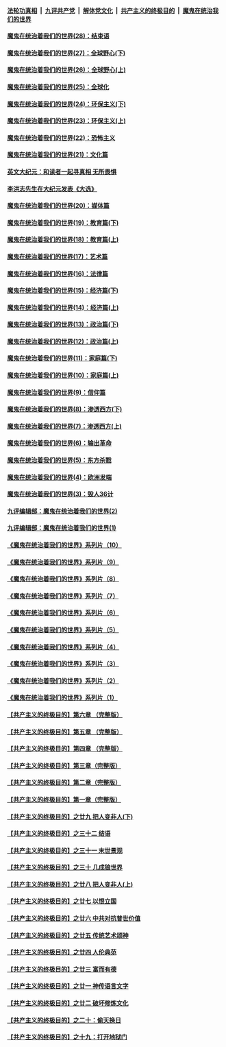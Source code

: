 ####  [法轮功真相](../../../../basic/blob/master/README.md?t=04082001) &nbsp;|&nbsp; [九评共产党](../../../../9ping.md/blob/master/README.md?t=04082001) &nbsp;|&nbsp; [解体党文化](../../../../jtdwh.md/blob/master/README.md?t=04082001)  &nbsp;|&nbsp; [共产主义的终极目的](../../../../gczydzjmd.md/blob/master/README.md?t=04082001) &nbsp;|&nbsp; [魔鬼在统治我们的世界](../../../../mgztzwmdsj.md/blob/master/README.md?t=04082001) 

#### [魔鬼在统治着我们的世界(28)：结束语](../pages/nsc422/n10936246.md?t=04082001) 

#### [魔鬼在统治着我们的世界(27)：全球野心(下)](../pages/nsc422/n10928319.md?t=04082001) 

#### [魔鬼在统治着我们的世界(26)：全球野心(上)](../pages/nsc422/n10900318.md?t=04082001) 

#### [魔鬼在统治着我们的世界(25)：全球化](../pages/nsc422/n10788205.md?t=04082001) 

#### [魔鬼在统治着我们的世界(24)：环保主义(下)](../pages/nsc422/n10695307.md?t=04082001) 

#### [魔鬼在统治着我们的世界(23)：环保主义(上)](../pages/nsc422/n10688613.md?t=04082001) 

#### [魔鬼在统治着我们的世界(22)：恐怖主义](../pages/nsc422/n10614727.md?t=04082001) 

#### [魔鬼在统治着我们的世界(21)：文化篇](../pages/nsc422/n10597706.md?t=04082001) 

#### [英文大纪元：和读者一起寻真相 无所畏惧](../pages/nsc422/n12542027.md?t=04082001) 

#### [李洪志先生在大纪元发表《大选》](../pages/nsc422/n12534746.md?t=04082001) 

#### [魔鬼在统治着我们的世界(20)：媒体篇](../pages/nsc422/n10586579.md?t=04082001) 

#### [魔鬼在统治着我们的世界(19)：教育篇(下)](../pages/nsc422/n10564808.md?t=04082001) 

#### [魔鬼在统治着我们的世界(18)：教育篇(上)](../pages/nsc422/n10526970.md?t=04082001) 

#### [魔鬼在统治着我们的世界(17)：艺术篇](../pages/nsc422/n10499093.md?t=04082001) 

#### [魔鬼在统治着我们的世界(16)：法律篇](../pages/nsc422/n10485969.md?t=04082001) 

#### [魔鬼在统治着我们的世界(15)：经济篇(下)](../pages/nsc422/n10469975.md?t=04082001) 

#### [魔鬼在统治着我们的世界(14)：经济篇(上)](../pages/nsc422/n10457370.md?t=04082001) 

#### [魔鬼在统治着我们的世界(13)：政治篇(下)](../pages/nsc422/n10448270.md?t=04082001) 

#### [魔鬼在统治着我们的世界(12)：政治篇(上)](../pages/nsc422/n10444576.md?t=04082001) 

#### [魔鬼在统治着我们的世界(11)：家庭篇(下)](../pages/nsc422/n10440961.md?t=04082001) 

#### [魔鬼在统治着我们的世界(10)：家庭篇(上)](../pages/nsc422/n10435448.md?t=04082001) 

#### [魔鬼在统治着我们的世界(9)：信仰篇](../pages/nsc422/n10432159.md?t=04082001) 

#### [魔鬼在统治着我们的世界(8)：渗透西方(下)](../pages/nsc422/n10429603.md?t=04082001) 

#### [魔鬼在统治着我们的世界(7)：渗透西方(上)](../pages/nsc422/n10426013.md?t=04082001) 

#### [魔鬼在统治着我们的世界(6)：输出革命](../pages/nsc422/n10421536.md?t=04082001) 

#### [魔鬼在统治着我们的世界(5)：东方杀戮](../pages/nsc422/n10417707.md?t=04082001) 

#### [魔鬼在统治着我们的世界(4)：欧洲发端](../pages/nsc422/n10414890.md?t=04082001) 

#### [魔鬼在统治着我们的世界(3)：毁人36计](../pages/nsc422/n10411583.md?t=04082001) 

#### [九评编辑部：魔鬼在统治着我们的世界(2)](../pages/nsc422/n10410036.md?t=04082001) 

#### [九评编辑部：魔鬼在统治着我们的世界(1)](../pages/nsc422/n10406825.md?t=04082001) 

#### [《魔鬼在统治着我们的世界》系列片（10）](../pages/nsc422/n12292670.md?t=04082001) 

#### [《魔鬼在统治着我们的世界》系列片（9）](../pages/nsc422/n12290859.md?t=04082001) 

#### [《魔鬼在统治着我们的世界》系列片（8）](../pages/nsc422/n12287445.md?t=04082001) 

#### [《魔鬼在统治着我们的世界》系列片（7）](../pages/nsc422/n12283425.md?t=04082001) 

#### [《魔鬼在统治着我们的世界》系列片（6）](../pages/nsc422/n12282314.md?t=04082001) 

#### [《魔鬼在统治着我们的世界》系列片（5）](../pages/nsc422/n12281419.md?t=04082001) 

#### [《魔鬼在统治着我们的世界》系列片（4）](../pages/nsc422/n12274024.md?t=04082001) 

#### [《魔鬼在统治着我们的世界》系列片（3）](../pages/nsc422/n12271322.md?t=04082001) 

#### [《魔鬼在统治着我们的世界》系列片（2）](../pages/nsc422/n12269049.md?t=04082001) 

#### [《魔鬼在统治着我们的世界》系列片（1）](../pages/nsc422/n12267575.md?t=04082001) 

#### [【共产主义的终极目的】第六章 （完整版）](../pages/nsc422/n11428913.md?t=04082001) 

#### [【共产主义的终极目的】第五章 （完整版）](../pages/nsc422/n11428912.md?t=04082001) 

#### [【共产主义的终极目的】第四章 （完整版）](../pages/nsc422/n11428907.md?t=04082001) 

#### [【共产主义的终极目的】第三章（完整版）](../pages/nsc422/n11428848.md?t=04082001) 

#### [【共产主义的终极目的】第二章（完整版）](../pages/nsc422/n11428831.md?t=04082001) 

#### [【共产主义的终极目的】第一章（完整版）](../pages/nsc422/n11417651.md?t=04082001) 

#### [【共产主义的终极目的】之廿九 把人变非人(下)](../pages/nsc422/n11344140.md?t=04082001) 

#### [【共产主义的终极目的】之三十二 结语](../pages/nsc422/n11360535.md?t=04082001) 

#### [【共产主义的终极目的】之三十一 末世景观](../pages/nsc422/n11351129.md?t=04082001) 

#### [【共产主义的终极目的】之三十 几成狼世界](../pages/nsc422/n11348280.md?t=04082001) 

#### [【共产主义的终极目的】之廿八 把人变非人(上)](../pages/nsc422/n11340492.md?t=04082001) 

#### [【共产主义的终极目的】之廿七 以恨立国](../pages/nsc422/n11336944.md?t=04082001) 

#### [【共产主义的终极目的】之廿六 中共对抗普世价值](../pages/nsc422/n11324785.md?t=04082001) 

#### [【共产主义的终极目的】之廿五 传统艺术颂神](../pages/nsc422/n11296396.md?t=04082001) 

#### [【共产主义的终极目的】之廿四 人伦典范](../pages/nsc422/n11296397.md?t=04082001) 

#### [【共产主义的终极目的】之廿三 富而有德](../pages/nsc422/n11283598.md?t=04082001) 

#### [【共产主义的终极目的】之廿一 神传语言文字](../pages/nsc422/n11263265.md?t=04082001) 

#### [【共产主义的终极目的】之廿二 破坏修炼文化](../pages/nsc422/n11245728.md?t=04082001) 

#### [【共产主义的终极目的】之二十：偷天换日](../pages/nsc422/n11238846.md?t=04082001) 

#### [【共产主义的终极目的】之十九：打开地狱门](../pages/nsc422/n11206376.md?t=04082001) 

